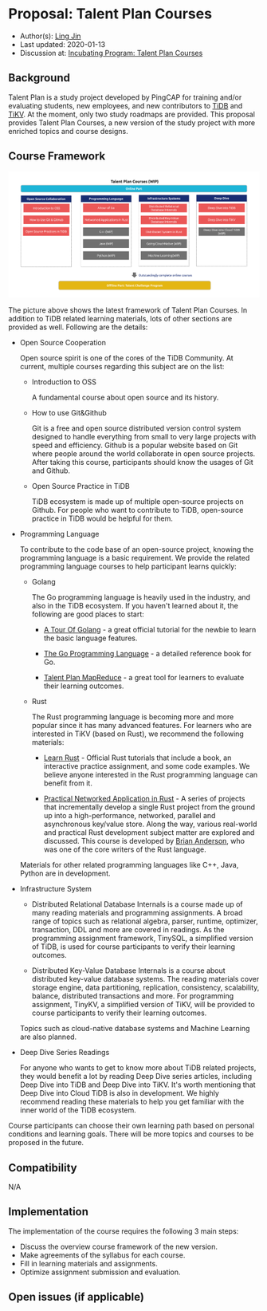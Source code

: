 # Proposal: Talent Plan Courses

- Author(s): [Ling Jin](https://github.com/JinLingChristoher)
- Last updated: 2020-01-13
- Discussion at: [Incubating Program: Talent Plan Courses](https://github.com/pingcap/community/issues/130)

## Background

Talent Plan is a study project developed by PingCAP for training and/or evaluating students, new employees, and new contributors to [TiDB] and [TiKV]. At the moment, only two study roadmaps are provided. This proposal provides Talent Plan Courses, a new version of the study project with more enriched topics and course designs.

[tidb]: https://github.com/pingcap/tidb
[tikv]: https://github.com/tikv/tikv

## Course Framework

![course map](../media/rfc-talent-plan-courses.png)

The picture above shows the latest framework of Talent Plan Courses. In addition to TiDB related learning materials, lots of other sections are provided as well. Following are the details:

- Open Source Cooperation

  Open source spirit is one of the cores of the TiDB Community. At current, multiple courses regarding this subject are on the list:

  - Introduction to OSS

    A fundamental course about open source and its history.

  - How to use Git&Github

    Git is a free and open source distributed version control system designed to handle everything from small to very large projects with speed and efficiency. Github is a popular website based on Git where people around the world collaborate in open source projects. After taking this course, participants should know the usages of Git and Github.

  - Open Source Practice in TiDB

    TiDB ecosystem is made up of multiple open-source projects on Github. For people who want to contribute to TiDB, open-source practice in TiDB would be helpful for them.

- Programming Language

  To contribute to the code base of an open-source project, knowing the programming language is a basic requirement. We provide the related programming language courses to help participant learns quickly:

  - Golang

    The Go programming language is heavily used in the industry, and also in the TiDB ecosystem. If you haven't learned about it, the following are good places to start:

    - [A Tour Of Golang](https://tour.golang.org/) - a great official tutorial for the newbie to learn the basic language features.

    - [The Go Programming Language](http://www.gopl.io/) - a detailed reference book for Go.

    - [Talent Plan MapReduce](https://github.com/pingcap/talent-plan/tree/master/tidb/mapreduce) - a great tool for learners to evaluate their learning outcomes.

  - Rust

    The Rust programming language is becoming more and more popular since it has many advanced features. For learners who are interested in TiKV (based on Rust), we recommend the following materials:

    - [Learn Rust](https://www.rust-lang.org/learn) - Official Rust tutorials that include a book, an interactive practice assignment, and some code examples. We believe anyone interested in the Rust programming language can benefit from it.

    - [Practical Networked Application in Rust](https://github.com/pingcap/talent-plan/tree/master/rust) - A series of projects that incrementally develop a single Rust project from the ground up into a high-performance, networked, parallel and asynchronous key/value store. Along the way, various real-world and practical Rust development subject matter are explored and discussed. This course is developed by [Brian Anderson](https://github.com/brson), who was one of the core writers of the Rust language.

  Materials for other related programming languages like C++, Java, Python are in development.

- Infrastructure System

  - Distributed Relational Database Internals is a course made up of many reading materials and programming assignments. A broad range of topics such as relational algebra, parser, runtime, optimizer, transaction, DDL and more are covered in readings. As the programming assignment framework, TinySQL, a simplified version of TiDB, is used for course participants to verify their learning outcomes.

  - Distributed Key-Value Database Internals is a course about distributed key-value database systems. The reading materials cover storage engine, data partitioning, replication, consistency, scalability, balance, distributed transactions and more. For programming assignment, TinyKV, a simplified version of TiKV, will be provided to course participants to verify their learning outcomes.

  Topics such as cloud-native database systems and Machine Learning are also planned.

- Deep Dive Series Readings

  For anyone who wants to get to know more about TiDB related projects, they would benefit a lot by reading Deep Dive series articles, including Deep Dive into TiDB and Deep Dive into TiKV. It's worth mentioning that Deep Dive into Cloud TiDB is also in development. We highly recommend reading these materials to help you get familiar with the inner world of the TiDB ecosystem.

Course participants can choose their own learning path based on personal conditions and learning goals. There will be more topics and courses to be proposed in the future.

## Compatibility

N/A

## Implementation

The implementation of the course requires the following 3 main steps:

- Discuss the overview course framework of the new version.
- Make agreements of the syllabus for each course.
- Fill in learning materials and assignments.
- Optimize assignment submission and evaluation.

## Open issues (if applicable)
